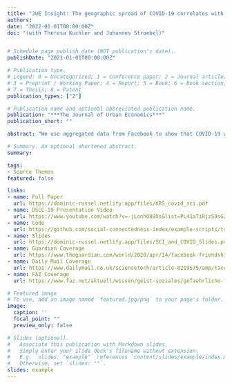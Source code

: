 ```yaml
---
title: "JUE Insight: The geographic spread of COVID-19 correlates with structure of social networks as measured by Facebook"
authors:
date: "2022-01-01T00:00:00Z"
doi: "(with Theresa Kuchler and Johannes Stroebel)"


# Schedule page publish date (NOT publication's date).
publishDate: "2021-01-01T00:00:00Z"

# Publication type.
# Legend: 0 = Uncategorized; 1 = Conference paper; 2 = Journal article;
# 3 = Preprint / Working Paper; 4 = Report; 5 = Book; 6 = Book section;
# 7 = Thesis; 8 = Patent
publication_types: ["2"]

# Publication name and optional abbreviated publication name.
publication: "***The Journal of Urban Economics***"
publication_short: ""

abstract: "We use aggregated data from Facebook to show that COVID-19 was more likely to spread between regions with stronger social network connections. Areas with more social ties to two early COVID-19 “hotspots” (Westchester County, NY, in the U.S. and Lodi province in Italy) generally had more confirmed COVID-19 cases as of the end of March. These relationships hold after controlling for geographic distance to the hotspots as well as for the income and population densities of the regions. As the pandemic progressed in the U.S., a county’s social proximity to recent COVID19 cases predicts future outbreaks over and above physical proximity. These results suggest data from online social networks can be useful to epidemiologists and others hoping to forecast the spread of communicable diseases such as COVID-19."

# Summary. An optional shortened abstract.
summary:

tags:
- Source Themes
featured: false

links:
- name: Full Paper
  url: https://dominic-russel.netlify.app/files/KRS_covid_sci.pdf
- name: DSCC-19 Presentation Video
  url: https://www.youtube.com/watch?v=-jLonhO89Xs&list=PL41aTiRjzS9sG2wtz6qusI4ZD2CDMV04O&index=4&t=1s
- name: Code
  url: https://github.com/social-connectedness-index/example-scripts/tree/master/covid19_exploration
- name: Slides
  url: https://dominic-russel.netlify.app/files/SCI_and_COVID_Slides.pdf
- name: Guardian Coverage
  url: https://www.theguardian.com/world/2020/apr/14/facebook-friendships-can-help-predict-covid-19-spread-study-finds
- name: Daily Mail Coverage
  url: https://www.dailymail.co.uk/sciencetech/article-8219575/amp/Facebook-data-predict-spread-disease-outbreaks-says-new-research-social-connectedness.html
- name: FAZ Coverage
  url: https://www.faz.net/aktuell/wissen/geist-soziales/gefaehrliche-freundschaften-gefaehrliche-freundschaften-in-zeiten-von-covid-19-16731507.html

# Featured image
# To use, add an image named `featured.jpg/png` to your page's folder.
image:
  caption: ''
  focal_point: ""
  preview_only: false

# Slides (optional).
#   Associate this publication with Markdown slides.
#   Simply enter your slide deck's filename without extension.
#   E.g. `slides: "example"` references `content/slides/example/index.md`.
#   Otherwise, set `slides: ""`.
slides: example
---
```


